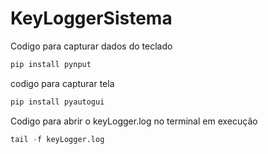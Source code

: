 # KeyLoggerSistema
Codigo para capturar dados do teclado
```py 
pip install pynput​

```
codigo para capturar tela
```py
pip install pyautogui
```
Codigo para abrir o keyLogger.log no terminal em execução
```py
tail -f keyLogger.log
```


